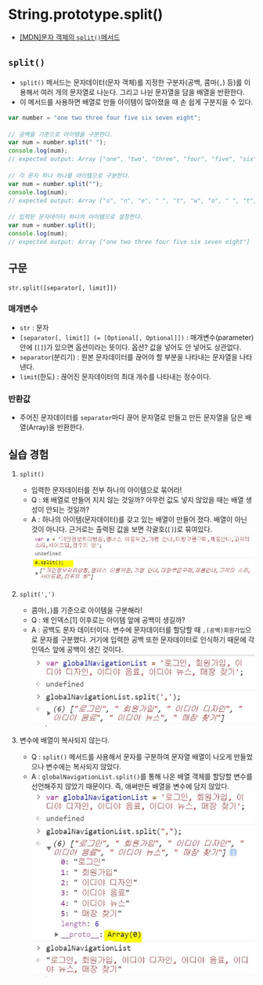 # String.prototype.split()

- [[MDN]문자 객체의 `split()`메서드](https://developer.mozilla.org/ko/docs/Web/JavaScript/Reference/Global_Objects/String/split)

## `split()`

- `split()` 메서드는 문자데이터(문자 객체)를 지정한 구분자(공백, 콤마(`,`) 등)를 이용해서 여러 개의 문자열로 나눈다. 그리고 나뉜 문자열을 담을 배열을 반환한다.
- 이 메서드를 사용하면 배열로 만들 아이템이 많아졌을 때 손 쉽게 구분지을 수 있다.

```js
var number = "one two three four five six seven eight";

// 공백을 기준으로 아이템을 구분한다.
var num = number.split(" ");
console.log(num);
// expected output: Array ["one", "two", "three", "four", "five", "six", "seven", "eight"]

// 각 문자 하나 하나를 아이템으로 구분한다.
var num = number.split("");
console.log(num);
// expected output: Array ["o", "n", "e", " ", "t", "w", "o", " ", "t", "h", "r", "e", "e", " ", "f", "o", "u", "r", " ", "f", "i", "v", "e", " ", "s", "i", "x", " ", "s", "e", "v", "e", "n", " ", "e", "i", "g", "h", "t"]

// 입력된 문자데이터 하나의 아이템으로 설정한다.
var num = number.split();
console.log(num);
// expected output: Array ["one two three four five six seven eight"]
```

## 구문

```
str.split([separator[, limit]])
```

### 매개변수

- `str` : 문자
- `[separator[, limit]] (= [Optional[, Optional]])` : 매개변수(parameter) 안에 (`[]`)가 있으면 옵션이라는 뜻이다.
  옵션? 값을 넣어도 안 넣어도 상관없다.
- `separator`(분리기) : 원본 문자데이터를 끊어야 할 부분을 나타내는 문자열을 나타낸다.
- `limit`(한도) : 끊어진 문자데이터의 최대 개수를 나타내는 정수이다.

### 반환값

- 주어진 문자데이터를 `separator`마다 끊어 문자열로 만들고 만든 문자열을 담은 배열(Array)을 반환한다.

## 실습 경험

1. `split()`

   - 입력한 문자데이터를 전부 하나의 아이템으로 묶어라!
   - Q : 왜 배열로 만들어 지지 않는 것일까? 아무런 값도 넣지 않았을 때는 배열 생성이 안되는 것일까?
   - A : 하나의 아이템(문자데이터)를 갖고 있는 배열이 만들어 졌다. 배열이 아닌 것이 아니다. 근거로는 출력된 값을 보면 각괄호(`[]`)로 묶여있다.
     ![](../../assets/split_method1.jpg)

1. `split(',')`

   - 콤마(`,`)를 기준으로 아이템을 구분해라!
   - Q : 왜 인덱스[1] 이후로는 아이템 앞에 공백이 생길까?
   - A : 공백도 문자 데이터이다. 변수에 문자데이터를 할당할 때 `,(공백)회원가입`으로 문자를 구분했다. 거기에 입력한 공백 또한 문자데이터로 인식하기 때문에 각 인덱스 앞에 공백이 생긴 것이다.
     ![](../../assets/split_method4.jpg)

1. 변수에 배열이 복사되지 않는다.
   - Q : `split()` 메서드를 사용해서 문자를 구분하여 문자열 배열이 나오게 만들었으나 변수에는 복사되지 않았다.
   - A : `globalNavigationList.split()`를 통해 나온 배열 객체를 할당할 변수를 선언해주지 않았기 때문이다. 즉, 애써만든 배열을 변수에 담지 않았다.
     ![](../../assets/split_method3.jpg)
